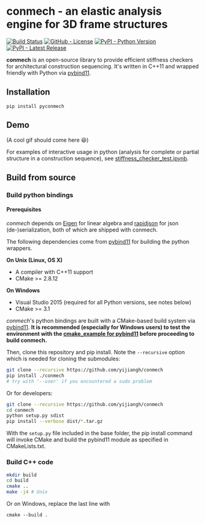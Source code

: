 # conmech - an elastic analysis engine for 3D frame structures
[![Build Status](https://travis-ci.com/yijiangh/conmech.svg?branch=master)](https://travis-ci.com/yijiangh/conmech)
[![GitHub - License](https://img.shields.io/github/license/yijiangh/conmech)](./LICENSE)
[![PyPI - Python Version](https://img.shields.io/badge/python-2.5+|3.x-blue)](https://pypi.org/project/pyconmech/)
[![PyPI - Latest Release](https://img.shields.io/badge/pypi-v0.1.1-orange)](https://pypi.org/project/pyconmech/)
<!-- [![Build status](https://ci.appveyor.com/api/projects/status/k0f10bas2fj4uqww/branch/master?svg=true)](https://ci.appveyor.com/project/yijiangh/conmech/branch/master) -->

**conmech** is an open-source library to provide efficient stiffness checkers for architectural construction sequencing. It's written in C++11 and wrapped friendly with Python via [pybind11].

## Installation

```
pip install pyconmech
```

## Demo

(A cool gif should come here :satisfied:)

For examples of interactive usage in python (analysis for complete or partial structure in a construction sequence), see [stiffness_checker_test.ipynb](tests/notebook_demo/demo.ipynb).

## Build from source

### Build python bindings
#### Prerequisites
*conmech* depends on [Eigen](http://eigen.tuxfamily.org/index.php?title=Main_Page) for linear algebra and [rapidjson](https://github.com/Tencent/rapidjson) for json (de-)serialization, both of which are shipped with conmech.

The following dependencies come from [pybind11] for building the python wrappers.

**On Unix (Linux, OS X)**

* A compiler with C++11 support
* CMake >= 2.8.12

**On Windows**

* Visual Studio 2015 (required for all Python versions, see notes below)
* CMake >= 3.1

*conmech*'s python bindings are built with a CMake-based build system via [pybind11].
**It is recommended (especially for Windows users) to test the environment with the [cmake_example for pybind11](https://github.com/pybind/cmake_example) before proceeding to build conmech.**

Then, clone this repository and pip install. Note the `--recursive` option which is needed for cloning the submodules:

```bash
git clone --recursive https://github.com/yijiangh/conmech
pip install ./conmech
# try with '--user' if you encountered a sudo problem
```

Or for developers:

```bash
git clone --recursive https://github.com/yijiangh/conmech
cd conmech
python setup.py sdist
pip install --verbose dist/*.tar.gz
```

With the `setup.py` file included in the base folder, the pip install command will invoke CMake and build the pybind11 module as specified in CMakeLists.txt.

### Build C++ code

```bash
mkdir build
cd build
cmake ..
make -j4 # Unix
```
Or on Windows, replace the last line with
```
cmake --build .
```

[pybind11]: https://github.com/pybind/pybind11
[eigen]: http://eigen.tuxfamily.org/index.php?title=Main_Page
[BLAS]: https://www.netlib.org/blas/
[LAPACK]: http://www.netlib.org/lapack/

